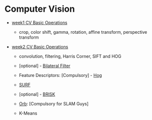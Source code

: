 # Computer Vision

- [week1 CV Basic Operations](week1)
    - crop, color shift, gamma, rotation, affine transform, perspective transform

- [week2 CV Basic Operations](week2)
    - convolution, filtering, Harris Corner, SIFT and HOG

    - [optional] -  [Bilateral Filter](https://blog.csdn.net/piaoxuezhong/article/details/78302920) 

    - Feature Descriptors: [Compulsory] - [Hog](https://lear.inrialpes.fr/people/triggs/pubs/Dalal-cvpr05.pdf ) 

    - [SURF](https://www.vision.ee.ethz.ch/~surf/eccv06.pdf )

    - [optional] - [BRISK](http://citeseerx.ist.psu.edu/viewdoc/download?doi=10.1.1.371.1343&rep=rep1&type=pdf)

    - [Orb](http://www.willowgarage.com/sites/default/files/orb_final.pdf):  [Compulsory for SLAM Guys]

    - K-Means
